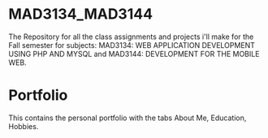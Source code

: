 # MAD3134_MAD3144
The Repository for all  the class assignments and projects i'll make for the Fall semester for subjects: MAD3134: WEB APPLICATION DEVELOPMENT USING PHP AND MYSQL and  MAD3144: DEVELOPMENT FOR THE MOBILE WEB.

# Portfolio
This contains the personal portfolio with the tabs About Me, Education, Hobbies.
